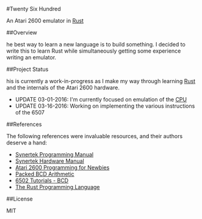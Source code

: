 #Twenty Six Hundred

An Atari 2600 emulator in [Rust](https://www.rust-lang.org/)

##Overview

he best way to learn a new language is to build something. I decided to write this to learn Rust while simultaneously getting some experience writing an emulator.

##Project Status

his is currently a work-in-progress as I make my way through learning [Rust](https://www.rust-lang.org/) and the internals of the Atari 2600 hardware.

* UPDATE 03-01-2016: I'm currently focused on emulation of the [CPU](https://en.wikipedia.org/wiki/MOS_Technology_6507)
* UPDATE 03-16-2016: Working on implementing the various instructions of the 6507

##References

The following references were invaluable resources, and their authors deserve a hand:

* [Synertek Programming Manual](http://archive.6502.org/datasheets/synertek_programming_manual.pdf)
* [Synertek Hardware Manual](http://archive.6502.org/datasheets/synertek_hardware_manual.pdf)
* [Atari 2600 Programming for Newbies](http://www.randomterrain.com/atari-2600-memories-tutorial-andrew-davie-01.html)
* [Packed BCD Arithmetic](http://homepage.cs.uiowa.edu/~jones/bcd/bcd.html#packed)
* [6502 Tutorials - BCD](http://www.6502.org/tutorials/decimal_mode.html)
* [The Rust Programming Language](https://doc.rust-lang.org/book/)

##License

MIT
